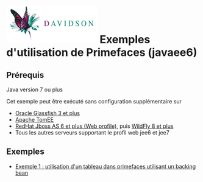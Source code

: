 [![alt text](dav_logo_small.png "Davidson Consulting")](http://www.davidson.fr/)
Exemples d'utilisation de Primefaces (javaee6)
==================================

Prérequis
---------
Java version 7 ou plus

Cet exemple peut être exécuté sans configuration supplémentaire sur 
 - [Oracle Glassfish 3 et plus](https://glassfish.java.net/)
 - [Apache TomEE](http://tomee.apache.org/)
 - [RedHat Jboss AS 6 et plus (Web profile)](http://jbossas.jboss.org/downloads), puis [WildFly 8 et plus](http://wildfly.org/)
 - Tous les autres serveurs supportant le profil web jee6 et jee7

Exemples
--------

 - [Exemple 1 : utilisation d'un tableau dans primefaces utilisant un backing bean](./src/main/webapp/exemple1.xhtml)
